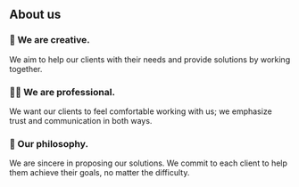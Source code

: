 ## About us

### :art: We are creative.
We aim to help our clients with their needs and provide solutions by working together.

### :technologist: We are professional.
We want our clients to feel comfortable working with us; we emphasize trust and communication in both ways.

### :handshake: Our philosophy.
We are sincere in proposing our solutions. We commit to each client to help them achieve their goals, no matter the difficulty.
